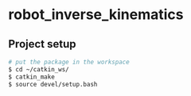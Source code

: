 # robot_inverse_kinematics

## Project setup

```bash
# put the package in the workspace
$ cd ~/catkin_ws/
$ catkin_make
$ source devel/setup.bash
```

